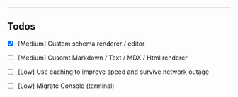 ----

## Todos

- [x] [Medium] Custom schema renderer / editor 
- [ ] [Medium] Cusomt Markdown / Text / MDX / Html renderer
- [ ] [Low] Use caching to improve speed and survive network outage
- [ ] [Low] Migrate Console (terminal)

